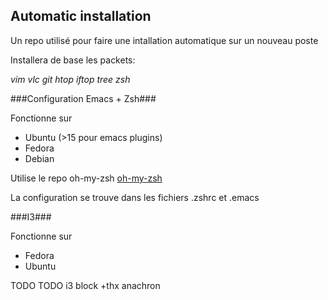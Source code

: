 Automatic installation
------------

Un repo utilisé pour faire une intallation automatique sur un nouveau poste

Installera de base les packets:

*vim vlc git htop iftop tree zsh*

###Configuration Emacs + Zsh###

Fonctionne sur
* Ubuntu (>15 pour emacs plugins)
* Fedora
* Debian

Utilise le repo oh-my-zsh [oh-my-zsh](https://github.com/exocen/oh-my-zsh.git)

La configuration se trouve dans les fichiers .zshrc et .emacs

###I3###

Fonctionne sur
* Fedora
* Ubuntu

TODO
TODO i3 block
+thx anachron
